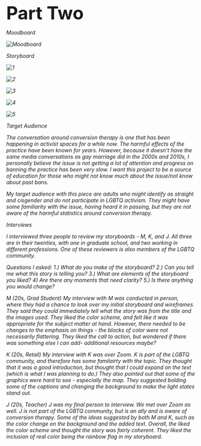 <font size="+5"> <b>Part Two</b> </font>
   
   <i>Moodboard<i>
     
     
   ![Moodboard](https://user-images.githubusercontent.com/98241953/155237500-f055cbef-4250-44f0-8911-c27ee3fef63b.png)

   <i>Storyboard<i>
   
   ![1](https://user-images.githubusercontent.com/98241953/155236438-aa06d600-213a-4036-b187-d254b473376d.png)

   ![2](https://user-images.githubusercontent.com/98241953/155236451-20b09cda-4344-4f3a-853c-491597c605f0.png)
   
![3](https://user-images.githubusercontent.com/98241953/155236459-d6a9f518-1fed-4c95-9789-cec4905aa199.png)
   
![4](https://user-images.githubusercontent.com/98241953/155236478-970cd0e8-588c-4b71-99b4-03f6aa5d4620.png)
     
     
   
 ![5](https://user-images.githubusercontent.com/98241953/155236511-854aa251-c486-48c5-bc45-7889a73b210f.png)
     
     
<i>Target Audience<i>

The conversation around conversion therapy is one that has been happening in activist spaces for a while now. The harmful effects of the practice have been known for years. However, because it doesn’t have the same media conversations as gay marriage did in the 2000s and 2010s, I personally believe the issue is not getting a lot of attention and progress on banning the practice has been very slow. I want this project to be a source of education for those who might not know much about the issue/not know about past bans. 

My target audience with this piece are adults who might identify as straight and cisgender and do not participate in LGBTQ activism. They might have some familiarity with the issue, having heard it in passing, but they are not aware of the harmful statistics around conversion therapy. 

<i>Interviews<i>

I interviewed three people to review my storyboards - M, K, and J.  All three are in their twenties, with one in graduate school, and two working in different professions. One of these reviewers is also members of the LGBTQ community. 

Questions I asked:
1.) What do you make of the storyboard?
2.) Can you tell me what this story is telling you?
3.) What are elements of the storyboard you liked?
4) Are there any moments that need clarity?
5.) Is there anything you would change?

M (20s, Grad Student)
My interview with M was conducted in person, where they had a chance to look over my initial storyboard and wireframes. They said they could immediately tell what the story was from the title and the images used. They liked the color scheme, and felt like it was appropriate for the subject matter at hand. However, there needed to be changes to the emphasis on things - the blocks of color were not necessarily flattering. They liked the call to action, but wondered if there was something else I can add- additional resources maybe?

K (20s, Retail)
My interview with K was over Zoom. K is part of the LGBTQ community, and therefore has some familairty with the topic. They thought that it was a good introduction, but thought that I could expand on the text (which is what I was planning to do.) They also pointed out that some of the graphics were hard to see - especially the map. They suggested bolding some of the captions and changing the background to make the light states stand out. 

J (20s, Teacher)
J was my final person to interview. We met over Zoom as well. J is not part of the LGBTQ community, but is an ally and is aware of conversion therapy. Some of the ideas suggested by both M and K, such as the color change on the background and the added text. Overall, the liked the color scheme and thought the story was fairly coherent. They liked the inclusion of real color being the rainbow flag in my storyboard. 
